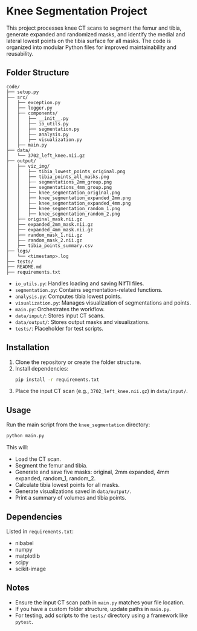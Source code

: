 # Knee Segmentation Project

This project processes knee CT scans to segment the femur and tibia, generate expanded and randomized masks, and identify the medial and lateral lowest points on the tibia surface for all masks. The code is organized into modular Python files for improved maintainability and reusability.

## Folder Structure

```
code/
├── setup.py
├── src/
│   ├── exception.py
│   ├── logger.py
│   ├── components/
│   │   ├── __init__.py
│   │   ├── io_utils.py
│   │   ├── segmentation.py
│   │   ├── analysis.py
│   │   ├── visualization.py
│   ├── main.py
├── data/
│   └── 3702_left_knee.nii.gz
├── output/
│   ├── viz_img/
│   │   ├── tibia_lowest_points_original.png
│   │   ├── tibia_points_all_masks.png
│   │   ├── segmentations_2mm_group.png
│   │   ├── segmentations_4mm_group.png
│   │   ├── knee_segmentation_original.png
│   │   ├── knee_segmentation_expanded_2mm.png
│   │   ├── knee_segmentation_expanded_4mm.png
│   │   ├── knee_segmentation_random_1.png
│   │   ├── knee_segmentation_random_2.png
│   ├── original_mask.nii.gz
│   ├── expanded_2mm_mask.nii.gz
│   ├── expanded_4mm_mask.nii.gz
│   ├── random_mask_1.nii.gz
│   ├── random_mask_2.nii.gz
│   ├── tibia_points_summary.csv
├── logs/
│   └── <timestamp>.log
├── tests/
├── README.md
├── requirements.txt
```

- `io_utils.py`: Handles loading and saving NIfTI files.
- `segmentation.py`: Contains segmentation-related functions.
- `analysis.py`: Computes tibia lowest points.
- `visualization.py`: Manages visualization of segmentations and points.
- `main.py`: Orchestrates the workflow.
- `data/input/`: Stores input CT scans.
- `data/output/`: Stores output masks and visualizations.
- `tests/`: Placeholder for test scripts.

## Installation

1. Clone the repository or create the folder structure.
2. Install dependencies:
   ```bash
   pip install -r requirements.txt
   ```
3. Place the input CT scan (e.g., `3702_left_knee.nii.gz`) in `data/input/`.

## Usage

Run the main script from the `knee_segmentation` directory:
```bash
python main.py
```

This will:
- Load the CT scan.
- Segment the femur and tibia.
- Generate and save five masks: original, 2mm expanded, 4mm expanded, random_1, random_2.
- Calculate tibia lowest points for all masks.
- Generate visualizations saved in `data/output/`.
- Print a summary of volumes and tibia points.

## Dependencies

Listed in `requirements.txt`:
- nibabel
- numpy
- matplotlib
- scipy
- scikit-image

## Notes

- Ensure the input CT scan path in `main.py` matches your file location.
- If you have a custom folder structure, update paths in `main.py`.
- For testing, add scripts to the `tests/` directory using a framework like `pytest`.